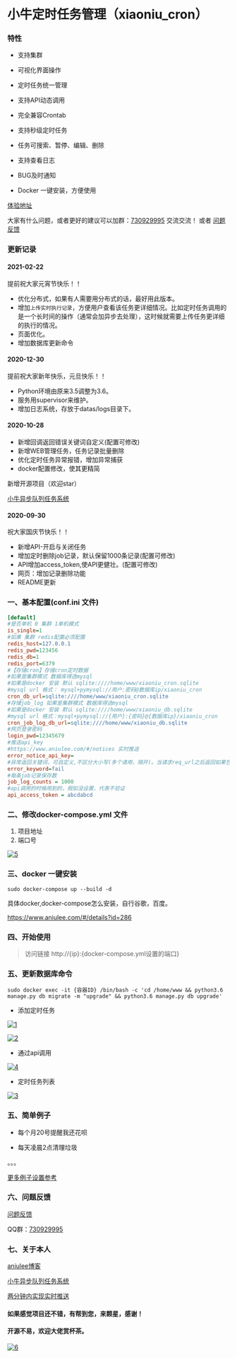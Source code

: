 # 小牛定时任务管理（xiaoniu_cron）


### 特性

* 支持集群

* 可视化界面操作

* 定时任务统一管理

* 支持API动态调用

* 完全兼容Crontab

* 支持秒级定时任务

* 任务可搜索、暂停、编辑、删除

* 支持查看日志

* BUG及时通知

* Docker 一键安装，方便使用

[体验地址](http://cron_demo.aniulee.com/ "体验地址")

大家有什么问题，或者更好的建议可以加群：[730929995](https://jq.qq.com/?_wv=1027&k=6ovCipI9) 交流交流！
或者 [问题反馈](https://support.qq.com/products/284784 "问题反馈")

### 更新记录

#### 2021-02-22

提前祝大家元宵节快乐！！

* 优化分布式，如果有人需要用分布式的话，最好用此版本。
* 增加`上传实时执行记录`，方便用户查看该任务更详细情况。比如定时任务调用的是一个长时间的操作（通常会加异步去处理），这时候就需要上传任务更详细的执行的情况。
* 页面优化。
* 增加数据库更新命令

#### 2020-12-30

提前祝大家新年快乐，元旦快乐！！

* Python环境由原来3.5调整为3.6。
* 服务用supervisor来维护。
* 增加日志系统，存放于datas/logs目录下。

#### 2020-10-28

* 新增回调返回错误关键词自定义(配置可修改)
* 新增WEB管理任务，任务记录批量删除
* 优化定时任务异常报错，增加异常捕获
* docker配置修改，使其更精简

新增开源项目（欢迎star）

[小牛异步队列任务系统](https://github.com/aniu-lee/xiaoniu_tasks "小牛异步队列任务系统")

#### 2020-09-30

祝大家国庆节快乐！！

* 新增API-开启与关闭任务
* 增加定时删除job记录，默认保留1000条记录(配置可修改)
* API增加access_token,使API更健壮。(配置可修改)
* 网页：增加记录删除功能
* README更新


### 一、基本配置(conf.ini 文件)
```ini
[default]
#是否单机 0 集群 1单机模式
is_single=1
#如果 集群 redis配置必须配置
redis_host=127.0.0.1
redis_pwd=123456
redis_db=1
redis_port=6379
#【存储cron】存储cron定时数据 
#如果是集群模式 数据库得选mysql
#如果是docker 安装 默认 sqlite:////home/www/xiaoniu_cron.sqlite
#mysql url 格式： mysql+pymysql://用户:密码@数据库ip/xiaoniu_cron
cron_db_url=sqlite:////home/www/xiaoniu_cron.sqlite
#存储job_log 如果是集群模式 数据库得选mysql 
#如果是docker 安装 默认 sqlite:////home/www/xiaoniu_db.sqlite
#mysql url 格式：mysql+pymysql://{用户}:{密码}@{数据库ip}/xiaoniu_cron
cron_job_log_db_url=sqlite:////home/www/xiaoniu_db.sqlite
#网页登录密码
login_pwd=12345679
#推送api_key
#https://www.aniulee.com/#/notices 实时推送
error_notice_api_key=
#异常返回关键词，可自定义,不区分大小写(多个请用，隔开)。当请求req_url之后返回如果包含此关键词，则就会报错通知
error_keyword=fail
#每条job记录保存数
job_log_counts = 1000
#api调用的时候用到的，假如没设置，代表不验证
api_access_token = abcdabcd
```

### 二、修改docker-compose.yml 文件
1. 项目地址
2. 端口号

[![5](doc/5.png "修改docker-compose.yml文件")]()

### 三、docker 一键安装

```shell script
sudo docker-compose up --build -d
```

具体docker,docker-compose怎么安装，自行谷歌，百度。

https://www.aniulee.com/#/details?id=286

### 四、开始使用

> 访问链接 http://{ip}:{docker-compose.yml设置的端口}

### 五、更新数据库命令

`sudo docker exec -it {容器ID} /bin/bash -c 'cd /home/www && python3.6 manage.py db migrate -m "upgrade" && python3.6 manage.py db upgrade'` 

* 添加定时任务

[![1](doc/1.png "添加date定时")]()

[![2](doc/2.png "添加定时")]()

* 通过api调用 

[![4](doc/4.png "添加定时")]()

* 定时任务列表

[![3](doc/3.png "添加date定时")]()

### 五、简单例子

* 每个月20号提醒我还花呗

* 每天凌晨2点清理垃圾

。。。

[更多例子设置参考](https://www.aniulee.com/#/details?id=260 "更多例子")

### 六、问题反馈

[问题反馈](https://support.qq.com/products/284784 "问题反馈")

QQ群：[730929995](https://jq.qq.com/?_wv=1027&k=6ovCipI9)

### 七、关于本人

[aniulee博客](https://www.aniulee.com "aniulee博客")

[小牛异步队列任务系统](https://github.com/aniu-lee/xiaoniu_tasks "小牛异步队列任务系统")

[两分钟内实现实时推送](https://www.aniulee.com/#/wx_push_setting "两分钟内实现实时推送")


#### 如果感觉项目还不错，有帮到您，来颗星，感谢！

#### 开源不易，欢迎大佬赏杯茶。
[![6](doc/6.png "添加date定时")]()
